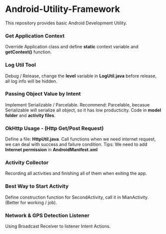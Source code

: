 # Android-Utility-Framework
This repository provides basic Android Development Utility.

### Get Application Context

Override Application class and define **static** context variable and **getContext()** function.

### Log Util Tool

Debug / Release, change the **level** variable in **LogUtil.java** before release, all log info will be hidden.

### Passing Object Value by Intent

Implement Serializable / Parcelable. Recommend: Parcelable, becasue Serializable will serialize all object, so it has low producticity. Code in **model folder** and **activity files**.

### OkHttp Usage - (Http Get/Post Request)

Define a file: **HttpUtil.java**. Call functions when we need internet request, we can deal with success and failure condition.
Tips: We need to add **Internet permission** in **AndroidManifest.xml**

### Activity Collector

Recording all activities and finishing all of them when exiting the app.

### Best Way to Start Activity

Define construction function for SecondActivity, call it in MianActivity. (Better for working / job).

### Network & GPS Detection Listener

Using Broadcast Receiver to listener Intent Actions. 

